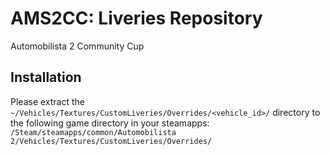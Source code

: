 # AMS2CC: Liveries Repository

Automobilista 2 Community Cup

## Installation

Please extract the `~/Vehicles/Textures/CustomLiveries/Overrides/<vehicle_id>/` directory to the following game directory in your steamapps:   
`/Steam/steamapps/common/Automobilista 2/Vehicles/Textures/CustomLiveries/Overrides/`
